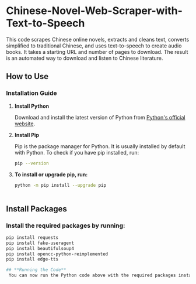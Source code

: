 # Chinese-Novel-Web-Scraper-with-Text-to-Speech

This code scrapes Chinese online novels, extracts and cleans text, converts simplified to traditional Chinese, and uses text-to-speech to create audio books. It takes a starting URL and number of pages to download. The result is an automated way to download and listen to Chinese literature.

## How to Use

### Installation Guide

1. **Install Python**

   Download and install the latest version of Python from [Python's official website](https://www.python.org/downloads/).

2. **Install Pip**

   Pip is the package manager for Python. It is usually installed by default with Python. To check if you have pip installed, run:
   ```sh
   pip --version  

3. **To install or upgrade pip, run:**
   ```sh
   python -m pip install --upgrade pip
  
## **Install  Packages**  
   
  ###  Install the required packages by running:  
  ```sh
  pip install requests  
  pip install fake-useragent  
  pip install beautifulsoup4  
  pip install opencc-python-reimplemented  
  pip install edge-tts

## **Running the Code**  
   You can now run the Python code above with the required packages installed. Provide the starting URL and the number of pages to download to begin.
